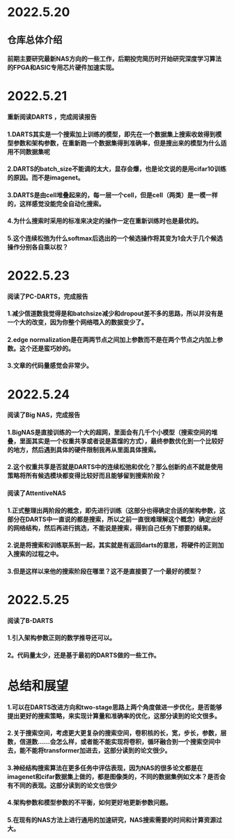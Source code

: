 # 2022.5.20
## 仓库总体介绍
#### 前期主要研究最新NAS方向的一些工作，后期投完简历时开始研究深度学习算法的FPGA和ASIC专用芯片硬件加速实现。

# 2022.5.21
#### 重新阅读DARTS ，完成阅读报告
#### 1.DARTS其实是一个搜索加上训练的模型，即先在一个数据集上搜索收敛得到模型参数和架构参数，在重新跑一个数据集得到准确率，但是搜出来的模型为什么适用不同数据集呢
#### 2.DARTS的batch_size不能调的太大，显存会爆，也是论文说的是用cifar10训练的原因。而不是imagenet。
#### 3.DARTS是由cell堆叠起来的，每一层一个cell，但是cell（两类）是一模一样的，这样感觉没能完全自动化搜索。
#### 4.为什么搜索时采用的标准来决定的操作一定在重新训练时也是最优的。
#### 5.这个连续松弛为什么softmax后选出的一个候选操作将其变为1会大于几个候选操作分别各自乘以权？

# 2022.5.23
#### 阅读了PC-DARTS，完成报告
#### 1.减少信道数我觉得是和batchsize减少和dropout差不多的思路，所以并没有是一个大的改变，因为你整个网络喂入的数据变少了。
#### 2.edge normalization是在两两节点之间加上参数而不是在两个节点之内加上参数。这个还是蛮巧妙的。
#### 3.文章的代码量感觉会非常少。

# 2022.5.24
#### 阅读了Big NAS，完成报告
#### 1.BigNAS是直接训练的一个大的超网，里面会有几千个小模型（搜索空间的堆叠，里面其实是一个权重共享或者说是蒸馏的方式），最终参数优化到一个比较好的地方，然后遇到具体的硬件限制我再从里面具体搜索。
#### 2.这个权重共享是否就是DARTS中的连续松弛和优化？那么创新的点不就是使用策略将所有候选模块都变得比较好而且能够留到搜索阶段？

#### 阅读了AttentiveNAS
#### 1.正式整理出两阶段的概念，即先进行训练（这部分也得确定合适的架构参数，这部分在DARTS中一直说的都是搜索，所以之前一直很难理解这个概念）确定出好的网络结构，然后再进行挑选，不能说是搜索，得到自己任务下想要的结果。
#### 2.说是将搜索和训练联系到一起，其实就是有返回darts的意思，将硬件的正则加入搜索的过程之中。
#### 3.但是这样以来他的搜索阶段在哪里？这不是直接要了一个最好的模型？

# 2022.5.25
####  阅读了B-DARTS
#### 1.引入架构参数正则的数学推导还可以。
#### 2。代码量太少，还是基于最初的DARTS做的一些工作。




# 总结和展望
#### 1.可以在DARTS改进方向和two-stage思路上两个角度做进一步优化，是否能够提出更好的搜索策略，来实现计算量和准确率的优化，这部分读到的论文很多。
#### 2.关于搜索空间，考虑更大更复杂的搜索空间，卷积核的长，宽，步长，参数，层数，信道数……会怎么样，或者能不能实现将卷积，循环融合到一个搜索空间中去，能不能将transformer加进去，这部分读到的论文很少。
#### 3.神经结构搜索算法在更多任务中评估表现，因为NAS的很多论文都是在imagenet和cifar数据集上做的，都是图像类的，不同的数据集例如文本？是否会有不同的表现。这部分读到的论文也很少
#### 4.架构参数和模型参数的不平衡，如何更好地更新参数问题。
#### 5.在现有的NAS方法上进行通用的加速研究，NAS搜索需要的时间和计算资源过大。

